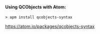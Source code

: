 #### Using QCObjects with Atom:

```shell
> apm install qcobjects-syntax
```
https://atom.io/packages/qcobjects-syntax
